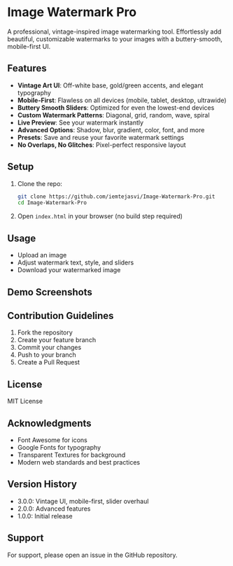 # Image Watermark Pro

A professional, vintage-inspired image watermarking tool. Effortlessly add beautiful, customizable watermarks to your images with a buttery-smooth, mobile-first UI.

## Features
- **Vintage Art UI**: Off-white base, gold/green accents, and elegant typography
- **Mobile-First**: Flawless on all devices (mobile, tablet, desktop, ultrawide)
- **Buttery Smooth Sliders**: Optimized for even the lowest-end devices
- **Custom Watermark Patterns**: Diagonal, grid, random, wave, spiral
- **Live Preview**: See your watermark instantly
- **Advanced Options**: Shadow, blur, gradient, color, font, and more
- **Presets**: Save and reuse your favorite watermark settings
- **No Overlaps, No Glitches**: Pixel-perfect responsive layout

## Setup
1. Clone the repo:
   ```sh
   git clone https://github.com/iemtejasvi/Image-Watermark-Pro.git
   cd Image-Watermark-Pro
   ```
2. Open `index.html` in your browser (no build step required)

## Usage
- Upload an image
- Adjust watermark text, style, and sliders
- Download your watermarked image

## Demo Screenshots
<!-- Add screenshots here -->

## Contribution Guidelines
1. Fork the repository
2. Create your feature branch
3. Commit your changes
4. Push to your branch
5. Create a Pull Request

## License
MIT License

## Acknowledgments
- Font Awesome for icons
- Google Fonts for typography
- Transparent Textures for background
- Modern web standards and best practices

## Version History
- 3.0.0: Vintage UI, mobile-first, slider overhaul
- 2.0.0: Advanced features
- 1.0.0: Initial release

## Support
For support, please open an issue in the GitHub repository.
